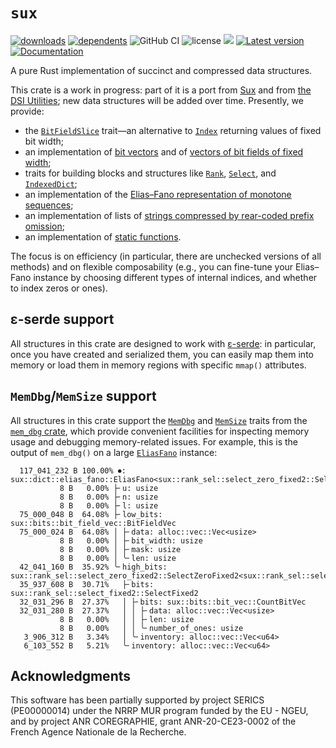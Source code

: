 # `sux`

[![downloads](https://img.shields.io/crates/d/sux)](https://crates.io/crates/sux)
[![dependents](https://img.shields.io/librariesio/dependents/cargo/sux)](https://crates.io/crates/sux/reverse_dependencies)
![GitHub CI](https://github.com/vigna/sux-rs/actions/workflows/rust.yml/badge.svg)
![license](https://img.shields.io/crates/l/sux)
[![](https://tokei.rs/b1/github/vigna/sux-rs?type=Rust,Python)](https://github.com/vigna/sux-rs)
[![Latest version](https://img.shields.io/crates/v/sux.svg)](https://crates.io/crates/sux)
[![Documentation](https://docs.rs/sux/badge.svg)](https://docs.rs/sux)

A pure Rust implementation of succinct and compressed data structures.

This crate is a work in progress: part of it is a port from [Sux] and from [the
DSI Utilities]; new data structures will be added over time. Presently, we
provide:

- the [`BitFieldSlice`] trait—an alternative to [`Index`] returning values of
  fixed bit width;
- an implementation of [bit vectors] and of [vectors of bit fields of fixed
  width];
- traits for building blocks and structures like [`Rank`], [`Select`], and
  [`IndexedDict`];
- an implementation of the [Elias–Fano representation of monotone sequences];
- an implementation of lists of [strings compressed by rear-coded prefix omission];
- an implementation of [static functions].

The focus is on efficiency (in particular, there are unchecked versions of all methods) and
on flexible composability (e.g., you can fine-tune your Elias–Fano instance by choosing different
types of internal indices, and whether to index zeros or ones).

## ε-serde support

All structures in this crate are designed to work with [ε-serde]: in particular,
once you have created and serialized them, you can easily map them into memory
or load them in memory regions with specific `mmap()` attributes.

## `MemDbg`/`MemSize` support

All structures in this crate support the [`MemDbg`] and [`MemSize`] traits from
the [`mem_dbg` crate], which provide convenient facilities for inspecting memory
usage and debugging memory-related issues. For example, this is the output of
`mem_dbg()` on a large [`EliasFano`] instance:

```text
  117_041_232 B 100.00% ⏺: sux::dict::elias_fano::EliasFano<sux::rank_sel::select_zero_fixed2::SelectZeroFixed2<sux::rank_sel::select_fixed2::SelectFixed2>>
           8 B   0.00% ├╴u: usize
           8 B   0.00% ├╴n: usize
           8 B   0.00% ├╴l: usize
  75_000_048 B  64.08% ├╴low_bits: sux::bits::bit_field_vec::BitFieldVec
  75_000_024 B  64.08% │ ├╴data: alloc::vec::Vec<usize>
           8 B   0.00% │ ├╴bit_width: usize
           8 B   0.00% │ ├╴mask: usize
           8 B   0.00% │ ╰╴len: usize
  42_041_160 B  35.92% ╰╴high_bits: sux::rank_sel::select_zero_fixed2::SelectZeroFixed2<sux::rank_sel::select_fixed2::SelectFixed2>
  35_937_608 B  30.71%   ├╴bits: sux::rank_sel::select_fixed2::SelectFixed2
  32_031_296 B  27.37%   │ ├╴bits: sux::bits::bit_vec::CountBitVec
  32_031_280 B  27.37%   │ │ ├╴data: alloc::vec::Vec<usize>
           8 B   0.00%   │ │ ├╴len: usize
           8 B   0.00%   │ │ ╰╴number_of_ones: usize
   3_906_312 B   3.34%   │ ╰╴inventory: alloc::vec::Vec<u64>
   6_103_552 B   5.21%   ╰╴inventory: alloc::vec::Vec<u64>
```

## Acknowledgments

This software has been partially supported by project SERICS (PE00000014) under the NRRP MUR program funded by the EU - NGEU,
and by project ANR COREGRAPHIE, grant ANR-20-CE23-0002 of the French Agence Nationale de la Recherche.

[Sux]: <https://sux.di.unimi.it/>
[the DSI Utilities]: <https://dsiutils.di.unimi.it/>
[`BitFieldSlice`]: <https://docs.rs/sux/latest/sux/traits/bit_field_slice/trait.BitFieldSlice.html>
[bit vectors]: <https://docs.rs/sux/latest/sux/bits/bit_vec/struct.BitVec.html>
[vectors of bit fields of fixed width]: <https://docs.rs/sux/latest/sux/bits/bit_field_vec/struct.BitFieldVec.html>
[`Rank`]: <https://docs.rs/sux/latest/sux/traits/rank_sel/trait.Rank.html>
[`Select`]: <https://docs.rs/sux/latest/sux/traits/rank_sel/trait.Select.html>
[`IndexedDict`]: <https://docs.rs/sux/latest/sux/traits/indexed_dict/trait.IndexedDict.html>
[Elias–Fano representation of monotone sequences]: <https://docs.rs/sux/latest/sux/dict/elias_fano/struct.EliasFano.html>
[`EliasFano`]: <https://docs.rs/sux/latest/sux/dict/elias_fano/struct.EliasFano.html>
[strings compressed by rear-coded prefix omission]: <https://docs.rs/sux/latest/sux/dict/rear_coded_list/struct.RearCodedList.html>
[static functions]: <https://docs.rs/sux/latest/sux/func/struct.VFunc.html>
[`Index`]: <https://doc.rust-lang.org/stable/core/ops/trait.Index.html>
[ε-serde]: <https://crates.io/crates/epserde>
[`MemDbg`]: <https://docs.rs/mem_dbg/latest/mem_dbg/trait.MemDbg.html>
[`MemSize`]: <https://docs.rs/mem_dbg/latest/mem_dbg/trait.MemSize.html>
[`mem_dbg` crate]: <https://crates.io/crates/mem_dbg>
